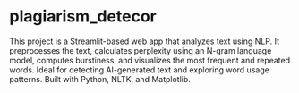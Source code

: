 # plagiarism_detecor
This project is a Streamlit-based web app that analyzes text using NLP. It preprocesses the text, calculates perplexity using an N-gram language model, computes burstiness, and visualizes the most frequent and repeated words. Ideal for detecting AI-generated text and exploring word usage patterns. Built with Python, NLTK, and Matplotlib.
